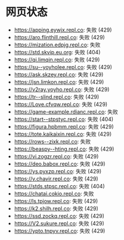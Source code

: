 # 网页状态
- https://apping.eywjx.repl.co: 失败 (429)
- https://aro.flinthill.repl.co: 失败 (429)
- https://mization.edpjg.repl.co: 失败
- https://std.skvip.eu.org: 失败 (404)
- https://qi.limqin.repl.co: 失败 (429)
- https://su--yoyholee.repl.co: 失败 (429)
- https://ask.skzey.repl.co: 失败 (429)
- https://jsn.limkon.repl.co: 失败 (429)
- https://v2ray.yoyho.repl.co: 失败 (429)
- https://tr--slind.repl.co: 失败 (429)
- https://Love.cfvqw.repl.co: 失败 (429)
- https://game-example.rdianc.repl.co: 失败
- https://start--stpstyc.repl.co: 失败 (404)
- https://figura.hpbmm.repl.co: 失败 (429)
- https://tote.kaikaixin.repl.co: 失败 (429)
- https://rows--zixk.repl.co: 失败
- https://beaspy--hting.repl.co: 失败 (429)
- https://vi.zogzr.repl.co: 失败 (429)
- https://deo.babox.repl.co: 失败 (429)
- https://ys.pyxzp.repl.co: 失败 (429)
- https://v.chavir.repl.co: 失败 (429)
- https://stds.stpsc.repl.co: 失败 (404)
- https://chatai.cokio.repl.co: 失败
- https://ls.tpjow.repl.co: 失败 (429)
- https://k2.shilh.repl.co: 失败 (429)
- https://ssd.zockq.repl.co: 失败 (429)
- https://V2.sukure.repl.co: 失败 (429)
- https://ypto.tnpyv.repl.co: 失败 (429)
